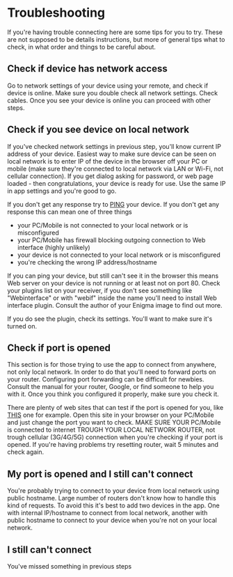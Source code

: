 # Troubleshooting

If you're having trouble connecting here are some tips for you to try. These are not supposed to be details instructions, but more of general tips what to check, in what order and things to be careful about.

## Check if device has network access
Go to network settings of your device using your remote, and check if device is online. Make sure you double check all network settings. Check cables. Once you see your device is online you can proceed with other steps. 

## Check if you see device on local network
If you've checked network settings in previous step, you'll know current IP address of your device. Easiest way to make sure device can be seen on local network is to enter IP of the device in the browser off your PC or mobile (make sure they're connected to local network via LAN or Wi-Fi, not cellular connection). If you get dialog asking for password, or web page loaded - then congratulations, your device is ready for use. Use the same IP in app settings and you're good to go.

If you don't get any response try to [PING](https://en.wikipedia.org/wiki/Ping_networking_utility) your device. If you don't get any response this can mean one of three things

- your PC/Mobile is not connected to your local network or is misconfigured
- your PC/Mobile has firewall blocking outgoing connection to Web interface (highly unlikely)
- your device is not connected to your local network or is misconfigured
- you're checking the wrong IP address/hostname

If you can ping your device, but still can't see it in the browser this means Web server on your device is not running or at least not on port 80. Check your plugins list on your receiver, if you don't see something like "Webinterface" or with "webif" inside the name you'll need to install Web interface plugin. Consult the author of your Enigma image to find out more. 

If you do see the plugin, check its settings. You'll want to make sure it's turned on.

## Check if port is opened
This section is for those trying to use the app to connect from anywhere, not only local network. In order to do that you'll need to forward ports on your router. Configuring port forwarding can be difficult for newbies. Consult the manual for your router, Google, or find someone to help you with it. Once you think you configured it properly, make sure you check it. 

There are plenty of web sites that can test if the port is opened for you, like [THIS](https://www.yougetsignal.com/tools/open-ports/) one for example. Open this site in your browser on your PC/Mobile and just change the port you want to check. MAKE SURE YOUR PC/Mobile is connected to internet TROUGH YOUR LOCAL NETWORK ROUTER, not trough cellular (3G/4G/5G) connection when you're checking if your port is opened. If you're having problems try resetting router, wait 5 minutes and check again.


## My port is opened and I still can't connect
You're probably trying to connect to your device from local network using public hostname. Large number of routers don't know how to handle this kind of requests. To avoid this it's best to add two devices in the app. One with internal IP/hostname to connect from local network, another with public hostname to connect to your device when you're not on your local network.

## I still can't connect
You've missed something in previous steps
